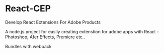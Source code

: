 # React-CEP
Develop React Extensions For Adobe Products


A node.js project for easily creating extenstion for adobe apps with React - Photoshop, Afer Effects, Premiere etc..

Bundles with webpack
